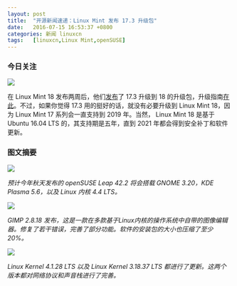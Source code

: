 ```yaml
---
layout: post
title:	"开源新闻速递：Linux Mint 发布 17.3 升级包"
date:	2016-07-15 16:53:37 +0800 
categories:	新闻 linuxcn 
tags:	[linuxcn,Linux Mint,openSUSE]
---
```



### 今日关注


![](/Asserts/Images//attachment/album/201607/15/165340w1v5d7idr5rl05d5.jpg)


在 Linux Mint 18 发布两周后，他们[发布](http://blog.linuxmint.com/?p=3068)了 17.3 升级到 18 的升级包，升级指南[在此](https://community.linuxmint.com/tutorial/view/2316)。不过，如果你觉得 17.3 用的挺好的话，就没有必要升级到 Linux Mint 18，因为 Linux Mint 17 系列会一直支持到 2019 年。当然， Linux Mint 18 是基于 Ubuntu 16.04 LTS 的，其支持期是五年，直到 2021 年都会得到安全补丁和软件更新。


### 图文摘要


![](/Asserts/Images//attachment/album/201607/15/164933cnwxm8x5x8xxirdm.jpg)


*预计今年秋天发布的 openSUSE Leap 42.2 将会搭载 GNOME 3.20，KDE Plasma 5.6，以及 Linux 内核 4.4 LTS。*


![](/Asserts/Images//attachment/album/201607/15/165026nmzabx1wjkcwbawc.jpg)


*GIMP 2.8.18 发布，这是一款在多款基于Linux内核的操作系统中自带的图像编辑器。修复了若干错误，完善了部分功能。软件的安装包的大小也压缩了至少20%。*


![](/Asserts/Images//attachment/album/201607/15/165210r9rc171zj3n7j1lx.jpg)


*Linux Kernel 4.1.28 LTS 以及 Linux Kernel 3.18.37 LTS 都进行了更新。这两个版本都对网络协议和声音栈进行了完善。*
